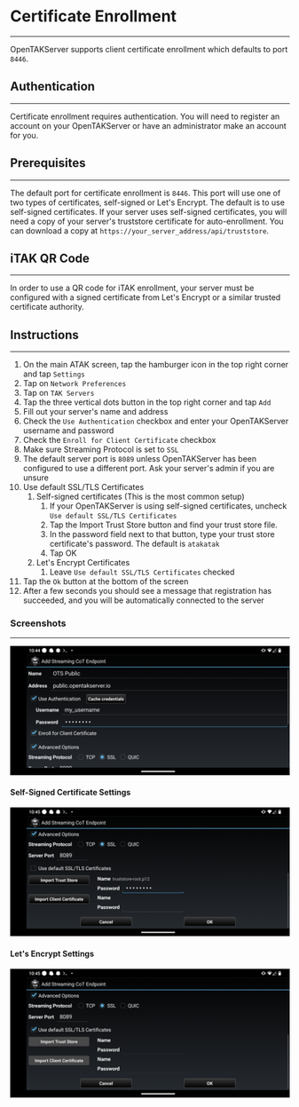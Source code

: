 # Certificate Enrollment
***
OpenTAKServer supports client certificate enrollment which defaults to port `8446`.

## Authentication
***
Certificate enrollment requires authentication. You will need to register an account on your OpenTAKServer or
have an administrator make an account for you.

## Prerequisites
***
The default port for certificate enrollment is `8446`. This port will use one of two types of certificates, self-signed 
or Let's Encrypt. The default is to use self-signed certificates. If your server uses self-signed certificates, you will need
a copy of your server's truststore certificate for auto-enrollment. You can download a copy at 
`https://your_server_address/api/truststore`.

## iTAK QR Code
***
In order to use a QR code for iTAK enrollment, your server must be configured with a signed certificate from Let's Encrypt
or a similar trusted certificate authority.


## Instructions
***
1. On the main ATAK screen, tap the hamburger icon in the top right corner and tap `Settings`
2. Tap on `Network Preferences`
3. Tap on `TAK Servers`
4. Tap the three vertical dots button in the top right corner and tap `Add`
5. Fill out your server's name and address
6. Check the `Use Authentication` checkbox and enter your OpenTAKServer username and password
7. Check the `Enroll for Client Certificate` checkbox
8. Make sure Streaming Protocol is set to `SSL`
9. The default server port is `8089` unless OpenTAKServer has been configured to use a different port. Ask your server's admin if you are unsure
10. Use default SSL/TLS Certificates
    1. Self-signed certificates (This is the most common setup)
        1. If your OpenTAKServer is using self-signed certificates, uncheck `Use default SSL/TLS Certificates`
        2. Tap the Import Trust Store button and find your trust store file.
        3. In the password field next to that button, type your trust store certificate's password. The default is `atakatak`
        4. Tap OK
    2. Let's Encrypt Certificates
        1. Leave `Use default SSL/TLS Certificates` checked
11. Tap the `Ok` button at the bottom of the screen
12. After a few seconds you should see a message that registration has succeeded, and you will be automatically connected to the server

### Screenshots

***

![!Settings](images/certificate_enrollment/server_settings.png)

#### Self-Signed Certificate Settings

![!Self-Signed Certificate Screenshot](images/certificate_enrollment/self_signed_settings.png)

#### Let's Encrypt Settings

![!Let's Encrypt Settings](images/certificate_enrollment/lets_encrypt_settings.png)